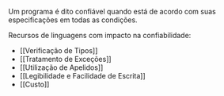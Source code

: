 Um programa é dito confiável quando está de acordo com suas especificações em todas as condições.

Recursos de linguagens com impacto na confiabilidade:
- [[Verificação de Tipos]]
- [[Tratamento de Exceções]]
- [[Utilização de Apelidos]]
- [[Legibilidade e Facilidade de Escrita]]
- [[Custo]]

